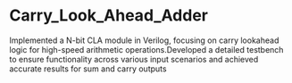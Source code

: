 # Carry_Look_Ahead_Adder
Implemented a N-bit CLA module in Verilog, focusing on carry lookahead logic for high-speed arithmetic operations.Developed a detailed testbench to ensure functionality across various input scenarios and achieved accurate results for sum and carry outputs
